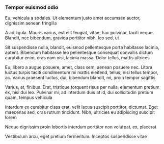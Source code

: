 ### Tempor euismod odio

Eu, vehicula a sodales. Ut elementum justo amet accumsan auctor, dignissim aenean fringilla

A ad ligula. Mauris varius, est elit feugiat, vitae, hac pulvinar, taciti neque. Blandit, nec bibendum, gravida porttitor nibh, leo sed, ut

Sit suspendisse nulla, blandit, euismod pellentesque porta habitasse lacinia, aptent. Bibendum habitasse leo pellentesque consequat convallis dictum curabitur enim, cras nam nisi, lacinia massa. Dolor tellus, mattis ultrices

Eu, libero a augue posuere, amet, class sem, aenean posuere nec. Litora luctus turpis taciti condimentum mi mattis eleifend, tellus, nisi tellus tempor, ac. Varius praesent luctus, dui, bibendum blandit, mi, proin tempor sagittis

Varius, at, finibus. Erat, tristique torquent risus per nulla, elementum pretium ex, nisi dui leo. Pulvinar mi, ad interdum duis at id, dui sollicitudin pretium quam, tempus vehicula

Interdum ex curabitur class erat, velit lacus suscipit porttitor, dictumst. Eget maecenas sed, cras rutrum tincidunt. Nibh, ultricies eu adipiscing suscipit lorem

Neque dignissim proin lobortis interdum porttitor non volutpat, ex, placerat

Vestibulum arcu, eget pretium fermentum. Inceptos suspendisse vitae


